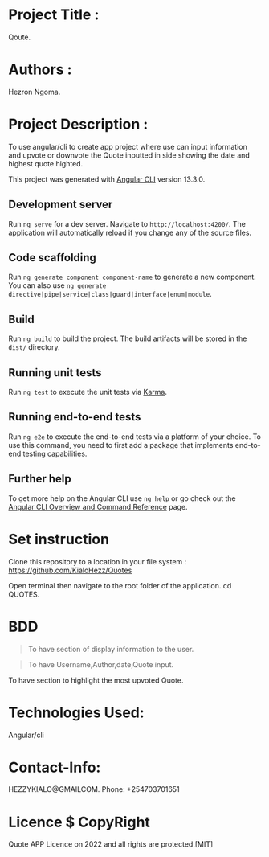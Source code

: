 # Project Title : 
Qoute.

# Authors :
Hezron Ngoma.

# Project Description :
To use angular/cli to create app project where use can input information and upvote or downvote the Quote inputted in side showing the date and highest quote highted. 

This project was generated with [Angular CLI](https://github.com/angular/angular-cli) version 13.3.0.

## Development server

Run `ng serve` for a dev server. Navigate to `http://localhost:4200/`. The application will automatically reload if you change any of the source files.

## Code scaffolding

Run `ng generate component component-name` to generate a new component. You can also use `ng generate directive|pipe|service|class|guard|interface|enum|module`.

## Build

Run `ng build` to build the project. The build artifacts will be stored in the `dist/` directory.

## Running unit tests

Run `ng test` to execute the unit tests via [Karma](https://karma-runner.github.io).

## Running end-to-end tests

Run `ng e2e` to execute the end-to-end tests via a platform of your choice. To use this command, you need to first add a package that implements end-to-end testing capabilities.

## Further help

To get more help on the Angular CLI use `ng help` or go check out the [Angular CLI Overview and Command Reference](https://angular.io/cli) page.

# Set instruction
Clone this repository to a location in your file system : https://github.com/KialoHezz/Quotes

Open terminal then navigate to the root folder of the application. cd QUOTES.

# BDD
> To have section of display information to the user.

> To have Username,Author,date,Quote input.
> 
To have section to highlight the most  upvoted Quote.


# Technologies Used:

Angular/cli


# Contact-Info:
HEZZYKIALO@GMAILCOM.
Phone: +254703701651

# Licence $ CopyRight
Quote APP Licence on 2022 and all rights are protected.[MIT]
